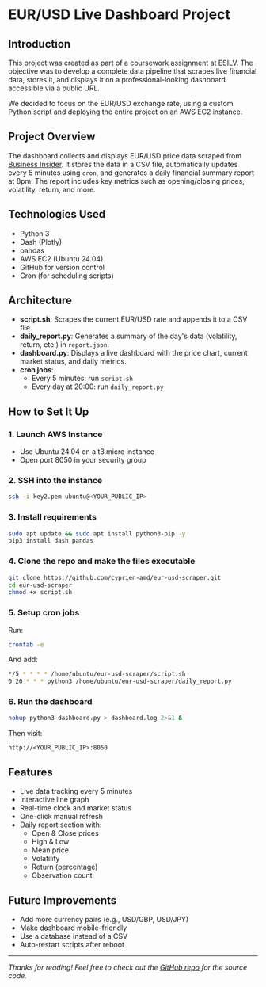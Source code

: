 # EUR/USD Live Dashboard Project

## Introduction
This project was created as part of a coursework assignment at ESILV. The objective was to develop a complete data pipeline that scrapes live financial data, stores it, and displays it on a professional-looking dashboard accessible via a public URL.

We decided to focus on the EUR/USD exchange rate, using a custom Python script and deploying the entire project on an AWS EC2 instance.

## Project Overview
The dashboard collects and displays EUR/USD price data scraped from [Business Insider](https://markets.businessinsider.com/currencies/eur-usd). It stores the data in a CSV file, automatically updates every 5 minutes using `cron`, and generates a daily financial summary report at 8pm. The report includes key metrics such as opening/closing prices, volatility, return, and more.

## Technologies Used
- Python 3
- Dash (Plotly)
- pandas
- AWS EC2 (Ubuntu 24.04)
- GitHub for version control
- Cron (for scheduling scripts)

## Architecture
- **script.sh**: Scrapes the current EUR/USD rate and appends it to a CSV file.
- **daily_report.py**: Generates a summary of the day's data (volatility, return, etc.) in `report.json`.
- **dashboard.py**: Displays a live dashboard with the price chart, current market status, and daily metrics.
- **cron jobs**:
  - Every 5 minutes: run `script.sh`
  - Every day at 20:00: run `daily_report.py`

## How to Set It Up
### 1. Launch AWS Instance
- Use Ubuntu 24.04 on a t3.micro instance
- Open port 8050 in your security group

### 2. SSH into the instance
```bash
ssh -i key2.pem ubuntu@<YOUR_PUBLIC_IP>
```

### 3. Install requirements
```bash
sudo apt update && sudo apt install python3-pip -y
pip3 install dash pandas
```

### 4. Clone the repo and make the files executable
```bash
git clone https://github.com/cyprien-amd/eur-usd-scraper.git
cd eur-usd-scraper
chmod +x script.sh
```

### 5. Setup cron jobs
Run:
```bash
crontab -e
```
And add:
```bash
*/5 * * * * /home/ubuntu/eur-usd-scraper/script.sh
0 20 * * * python3 /home/ubuntu/eur-usd-scraper/daily_report.py
```

### 6. Run the dashboard
```bash
nohup python3 dashboard.py > dashboard.log 2>&1 &
```
Then visit:
```
http://<YOUR_PUBLIC_IP>:8050
```

## Features
- Live data tracking every 5 minutes
- Interactive line graph
- Real-time clock and market status
- One-click manual refresh
- Daily report section with:
  - Open & Close prices
  - High & Low
  - Mean price
  - Volatility
  - Return (percentage)
  - Observation count


## Future Improvements
- Add more currency pairs (e.g., USD/GBP, USD/JPY)
- Make dashboard mobile-friendly
- Use a database instead of a CSV
- Auto-restart scripts after reboot

---
*Thanks for reading! Feel free to check out the [GitHub repo](https://github.com/cyprien-amd/eur-usd-scraper) for the source code.*

